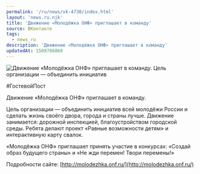 ```yaml
---
permalink: '/ru/news/vk-4730/index.html'
layout: 'news.ru.njk'
title: 'Движение «Молодёжка ОНФ» приглашает в команду'
source: ВКонтакте
tags:
  - news_ru
description: 'Движение «Молодёжка ОНФ» приглашает в команду'
updatedAt: 1509786060
---
```

![Движение «Молодёжка ОНФ» приглашает в команду. Цель организации — объединить инициатив](https://sun9-64.userapi.com/impf/c639725/v639725699/61994/daGjaz0Abps.jpg?size=944x577&quality=96&proxy=1&sign=f3ccb57851c462005e1ee97b98ada1d9&c_uniq_tag=Wx2fUafMiVnR9wBE56FapVpXQklEXYKwYmtaikId4bY&type=album)

#ГостевойПост

Движение «Молодёжка ОНФ» приглашает в команду.

Цель организации — объединить инициатив всей молодёжи России и сделать жизнь своёго двора, города и страны лучше. Движение занимается: дорожной инспекцией, благоустройством городской среды. Ребята делают проект «Равные возможности детям» и интерактивную карту свалок.

«Молодёжка ОНФ» приглашает принять участие в конкурсах: «Создай образ будущего страны» и «Не жди перемен! Твори перемены!»

Подробности сайте: [http://molodezhka.onf.ru/](http://molodezhka.onf.ru/)
